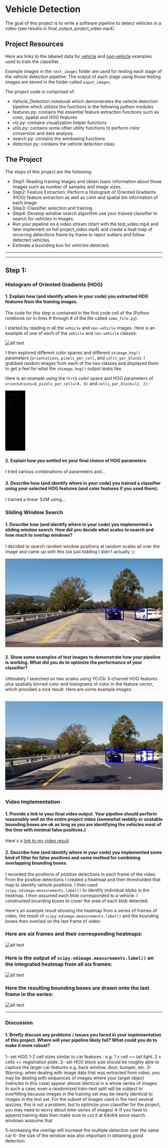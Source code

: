 # Vehicle Detection

The goal of this project is to write a software pipeline to detect vehicles in a video (see results in final_output_project_video.mp4).  


Project Resources
---
Here are links to the labeled data for [vehicle](https://s3.amazonaws.com/udacity-sdc/Vehicle_Tracking/vehicles.zip) and [non-vehicle](https://s3.amazonaws.com/udacity-sdc/Vehicle_Tracking/non-vehicles.zip) examples used to train the classifier. 

Example images in the `test_images` folder are used for testing each stage of the vehicle detection pipeline. The output of each stage using those testing images are stored in the folder called `ouput_images`.  

The project code is comprised of:
* Vehicle_Detection notebook which demonstrates the vehicle detection pipeline which utilizes the functions in the following python modules
* features.py: contains the essential feature extraction functions such as color, spatial and HOG features
* viz.py: contains visualization helper functions
* utils.py: contains some other utility functions to perform color conversion and data analysis.
* search.py: contains the windowing functions
* detection.py: contains the vehicle detection class

The Project
---

The steps of this project are the following:

* Step1: Reading training images and obtain basic information about those images such as number of samples and image sizes.
* Step2: Feature Extraction:  Perform a Histogram of Oriented Gradients (HOG) feature extraction as well as colot and spatial bin information of each image
* Step3: Classifier selection and training
* Step4: Develop window search algorithm 
 use your trained classifier to search for vehicles in images.
* Run your pipeline on a video stream (start with the test_video.mp4 and later implement on full project_video.mp4) and create a heat map of recurring detections frame by frame to reject outliers and follow detected vehicles.
* Estimate a bounding box for vehicles detected.



---

[//]: # (Image References)
[image1]: ./output_images/car_image.png
[image2]: ./output_images/car_HOG_image.jpg
[image2]: ./output_images/notcar_image.jpg
[image2]: ./output_images/notcar_HOGimage.jpg
[image3]: ./output_images/sliding_window_0.jpg 
[image4]: ./output_images/sliding_window_1.jpg
[image4]: ./output_images/sliding_window_2.jpg
[image4]: ./output_images/sliding_window_3.jpg
[image4]: ./output_images/sliding_window_4.jpg
[image4]: ./output_images/sliding_window_5.jpg
[image5]: ./output_images/bboxes_and_heat.png
[image6]: ./output_images/labels_map.png
[image7]: ./output_images/output_bboxes.png
[video1]: ./output_images/final_output_project_video.mp4


---


## Step 1: 

### Histogram of Oriented Gradients (HOG)

#### 1. Explain how (and identify where in your code) you extracted HOG features from the training images.

The code for this step is contained in the first code cell of the IPython notebook (or in lines # through # of the file called `some_file.py`).  

I started by reading in all the `vehicle` and `non-vehicle` images.  Here is an example of one of each of the `vehicle` and `non-vehicle` classes:

![alt text][image1]

I then explored different color spaces and different `skimage.hog()` parameters (`orientations`, `pixels_per_cell`, and `cells_per_block`).  I grabbed random images from each of the two classes and displayed them to get a feel for what the `skimage.hog()` output looks like.

Here is an example using the `YCrCb` color space and HOG parameters of `orientations=8`, `pixels_per_cell=(8, 8)` and `cells_per_block=(2, 2)`:


![alt text][image2]

#### 2. Explain how you settled on your final choice of HOG parameters.

I tried various combinations of parameters and...

#### 3. Describe how (and identify where in your code) you trained a classifier using your selected HOG features (and color features if you used them).

I trained a linear SVM using...

### Sliding Window Search

#### 1. Describe how (and identify where in your code) you implemented a sliding window search.  How did you decide what scales to search and how much to overlap windows?

I decided to search random window positions at random scales all over the image and came up with this (ok just kidding I didn't actually ;):

![alt text][image3]

#### 2. Show some examples of test images to demonstrate how your pipeline is working.  What did you do to optimize the performance of your classifier?

Ultimately I searched on two scales using YCrCb 3-channel HOG features plus spatially binned color and histograms of color in the feature vector, which provided a nice result.  Here are some example images:

![alt text][image4]
---

### Video Implementation

#### 1. Provide a link to your final video output.  Your pipeline should perform reasonably well on the entire project video (somewhat wobbly or unstable bounding boxes are ok as long as you are identifying the vehicles most of the time with minimal false positives.)
Here's a [link to my video result](./project_video.mp4)


#### 2. Describe how (and identify where in your code) you implemented some kind of filter for false positives and some method for combining overlapping bounding boxes.

I recorded the positions of positive detections in each frame of the video.  From the positive detections I created a heatmap and then thresholded that map to identify vehicle positions.  I then used `scipy.ndimage.measurements.label()` to identify individual blobs in the heatmap.  I then assumed each blob corresponded to a vehicle.  I constructed bounding boxes to cover the area of each blob detected.  

Here's an example result showing the heatmap from a series of frames of video, the result of `scipy.ndimage.measurements.label()` and the bounding boxes then overlaid on the last frame of video:

### Here are six frames and their corresponding heatmaps:

![alt text][image5]

### Here is the output of `scipy.ndimage.measurements.label()` on the integrated heatmap from all six frames:
![alt text][image6]

### Here the resulting bounding boxes are drawn onto the last frame in the series:
![alt text][image7]



---

### Discussion

#### 1. Briefly discuss any problems / issues you faced in your implementation of this project.  Where will your pipeline likely fail?  What could you do to make it more robust?


1- set HOG 1-2 cell sizes similar to car features : e.g. 1 x cell == tail light. 2 x cells == registration plate.
2- set HOG block size should be roughly able to capture the larger car features e.g. back window, door, bumper, etc.
3- Warning: when dealing with image data that was extracted from video, you may be dealing with sequences of images where your target object (vehicles in this case) appear almost identical in a whole series of images. In such a case, even a randomized train-test split will be subject to overfitting because images in the training set may be nearly identical to images in the test set. For the subset of images used in the next several quizzes, this is not a problem, but to optimize your classifier for the project, you may need to worry about time-series of images!
4-If you have to append training data then make sure to cut it at 64x64 since search windows asssume that

5-increasing the overlap will increase the multiple detection over the same car
6- the size of the window was also important in obtaining good detection

